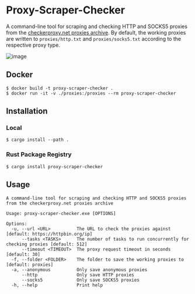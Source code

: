 # Proxy-Scraper-Checker
A command-line tool for scraping and checking HTTP and SOCKS5 proxies from the [checkerproxy.net proxies archive](https://checkerproxy.net/getAllProxy). By default, the working proxies are written to `proxies/http.txt` and `proxies/socks5.txt` according to the respective proxy type.

![image](https://github.com/Xewdy444/Proxy-Scraper-Checker/assets/95155966/91b55084-f82c-43d6-be29-6eaee1c8b23f)

## Docker
    $ docker build -t proxy-scraper-checker .
    $ docker run -it -v ./proxies:/proxies --rm proxy-scraper-checker

## Installation

### Local
    $ cargo install --path .

### Rust Package Registry
    $ cargo install proxy-scraper-checker

## Usage
```
A command-line tool for scraping and checking HTTP and SOCKS5 proxies from the checkerproxy.net proxies archive

Usage: proxy-scraper-checker.exe [OPTIONS]

Options:
  -u, --url <URL>          The URL to check the proxies against [default: https://httpbin.org/ip]
      --tasks <TASKS>      The number of tasks to run concurrently for checking proxies [default: 512]
      --timeout <TIMEOUT>  The proxy request timeout in seconds [default: 30]
  -f, --folder <FOLDER>    The folder to save the working proxies to [default: proxies]
  -a, --anonymous          Only save anonymous proxies
      --http               Only save HTTP proxies
      --socks5             Only save SOCKS5 proxies
  -h, --help               Print help
```
